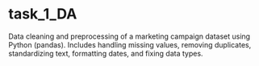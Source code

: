 # task_1_DA
Data cleaning and preprocessing of a marketing campaign dataset using Python (pandas). Includes handling missing values, removing duplicates, standardizing text, formatting dates, and fixing data types.
